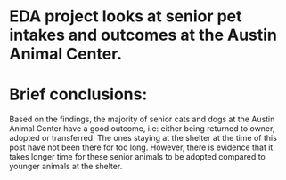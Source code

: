 # EDA project looks at senior pet intakes and outcomes at the Austin Animal Center.

# Brief conclusions:
Based on the findings, the majority of senior cats and dogs at the Austin Animal Center have a good outcome, i.e: either being returned to owner, adopted or transferred. The ones staying at the shelter at the time of this post have not been there for too long. However, there is evidence that it takes longer time for these senior animals to be adopted compared to younger animals at the shelter.
